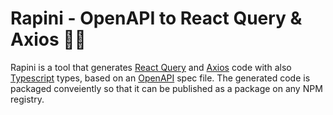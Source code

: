 # Rapini - OpenAPI to React Query & Axios 👯‍♀️

Rapini is a tool that generates [React Query](https://react-query.tanstack.com/) and [Axios](https://axios-http.com/) code with also [Typescript](https://www.typescriptlang.org/) types, based on an [OpenAPI](https://www.openapis.org/) spec file.
The generated code is packaged conveiently so that it can be published as a package on any NPM registry.
